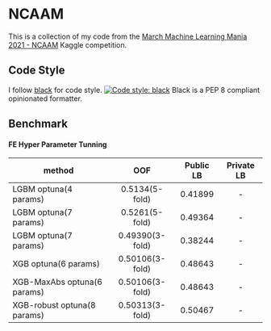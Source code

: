 # NCAAM
This is a collection of my code from the [March Machine Learning Mania 2021 - NCAAM](https://www.kaggle.com/c/ncaam-march-mania-2021) Kaggle competition.

## Code Style
I follow [black](https://pypi.org/project/black/) for code style.
[![Code style: black](https://img.shields.io/badge/code%20style-black-000000.svg)](https://github.com/psf/black)
Black is a PEP 8 compliant opinionated formatter.

## Benchmark

#### FE Hyper Parameter Tunning
|method|OOF|Public LB|Private LB|
|------|:---------:|:--------:|:--------:|
|LGBM optuna(4 params)|0.5134(5-fold)|0.41899|-|
|LGBM optuna(7 params)|0.5261(5-fold)|0.49364|-|
|LGBM optuna(7 params)|0.49390(3-fold)|0.38244|-|
|XGB optuna(6 params)|0.50106(3-fold)|0.48643|-|
|XGB-MaxAbs optuna(6 params)|0.50106(3-fold)|0.48643|-|
|XGB-robust optuna(8 params)|0.50313(3-fold)|0.50467|-|
